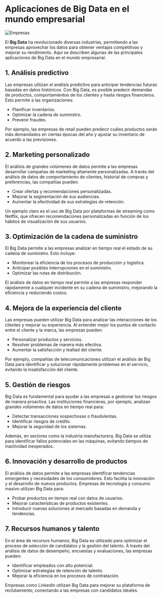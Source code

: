 # Aplicaciones de Big Data en el mundo empresarial

![Empresas](https://media.istockphoto.com/id/1311598658/es/foto/empresario-negocia-mercado-de-valores-en-l%C3%ADnea-en-pantalla-teblet-concepto-de-inversi%C3%B3n-digital.jpg?s=612x612&w=0&k=20&c=5sYDHhjv2qQfNnTHnytKNxe-qDlhYh8GyOt3tzEMpyU= "Empresas")

El **Big Data** ha revolucionado diversas industrias, permitiendo a las empresas aprovechar los datos para obtener ventajas competitivas y mejorar su rendimiento. Aquí se describen algunas de las principales aplicaciones de Big Data en el mundo empresarial.

## 1. Análisis predictivo

Las empresas utilizan el análisis predictivo para anticipar tendencias futuras basadas en datos históricos. Con Big Data, es posible predecir demandas de productos, comportamientos de los clientes y hasta riesgos financieros. Esto permite a las organizaciones:

- Planificar inventarios.
- Optimizar la cadena de suministro.
- Prevenir fraudes.

Por ejemplo, las empresas de retail pueden predecir cuáles productos serán más demandados en ciertas épocas del año y ajustar su inventario de acuerdo a las previsiones.

## 2. Marketing personalizado

El análisis de grandes volúmenes de datos permite a las empresas desarrollar campañas de marketing altamente personalizadas. A través del análisis de datos de comportamiento de clientes, historial de compras y preferencias, las compañías pueden:

- Crear ofertas y recomendaciones personalizadas.
- Mejorar la segmentación de sus audiencias.
- Aumentar la efectividad de sus estrategias de retención.

Un ejemplo claro es el uso de Big Data por plataformas de streaming como Netflix, que ofrecen recomendaciones personalizadas en función de los hábitos de visualización de sus usuarios.

## 3. Optimización de la cadena de suministro

El Big Data permite a las empresas analizar en tiempo real el estado de su cadena de suministro. Esto incluye:

- Monitorear la eficiencia de los procesos de producción y logística.
- Anticipar posibles interrupciones en el suministro.
- Optimizar las rutas de distribución.

El análisis de datos en tiempo real permite a las empresas responder rápidamente a cualquier incidente en su cadena de suministro, mejorando la eficiencia y reduciendo costos.

## 4. Mejora de la experiencia del cliente

Las empresas pueden utilizar Big Data para analizar las interacciones de los clientes y mejorar su experiencia. Al entender mejor los puntos de contacto entre el cliente y la marca, las empresas pueden:

- Personalizar productos y servicios.
- Resolver problemas de manera más efectiva.
- Aumentar la satisfacción y lealtad del cliente.

Por ejemplo, compañías de telecomunicaciones utilizan el análisis de Big Data para identificar y solucionar rápidamente problemas en el servicio, evitando la insatisfacción del cliente.

## 5. Gestión de riesgos

Big Data es fundamental para ayudar a las empresas a gestionar los riesgos de manera proactiva. Las instituciones financieras, por ejemplo, analizan grandes volúmenes de datos en tiempo real para:

- Detectar transacciones sospechosas o fraudulentas.
- Identificar riesgos de crédito.
- Mejorar la seguridad de los sistemas.

Además, en sectores como la industria manufacturera, Big Data se utiliza para identificar fallos potenciales en las máquinas, evitando tiempos de inactividad inesperados.

## 6. Innovación y desarrollo de productos

El análisis de datos permite a las empresas identificar tendencias emergentes y necesidades de los consumidores. Esto facilita la innovación y el desarrollo de nuevos productos. Empresas de tecnología y consumo masivo utilizan Big Data para:

- Probar productos en tiempo real con datos de usuarios.
- Mejorar características de productos existentes.
- Introducir nuevas soluciones al mercado basadas en demanda y tendencias.

## 7. Recursos humanos y talento

En el área de recursos humanos, Big Data es utilizado para optimizar el proceso de selección de candidatos y la gestión del talento. A través del análisis de datos de desempeño, encuestas y evaluaciones, las empresas pueden:

- Identificar empleados con alto potencial.
- Optimizar estrategias de retención de talento.
- Mejorar la eficiencia en los procesos de contratación.

Empresas como LinkedIn utilizan Big Data para mejorar su plataforma de reclutamiento, conectando a las empresas con candidatos ideales.


